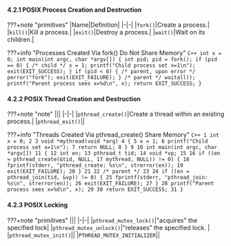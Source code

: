 #### 4.2.1 POSIX Process Creation and Destruction

???+note "primitives"
    |Name|Definition|
    |-|-|
    |`fork()`|Create a process.|
    |`kill()`|Kill a process.|
    |`exit()`|Destroy a process.|
    |`wait()`|Wait on its children.|
    

???+info "Processes Created Via fork() Do Not Share Memory"
    ```C++
    int x = 0;
    int main(int argc, char *argv[])
    {
        int pid;
        pid = fork();
        if (pid == 0) { /* child */
            x = 1;
            printf("Child process set x=1\n");
            exit(EXIT_SUCCESS);
        }
        if (pid < 0) { /* parent, upon error */
            perror("fork");
            exit(EXIT_FAILURE);
        }
         /* parent */
         waitall();
         printf("Parent process sees x=%d\n", x);
         return EXIT_SUCCESS;
    }
    ```



#### 4.2.2 POSIX Thread Creation and Destruction

???+note "note"
    |||
    |-|-|
    |`pthread_create()`|Create a thread within an existing process.|
    |`pthread_exit()`||


???+info "Threads Created Via pthread_create() Share Memory"
    ```C++
    1 int x = 0;
    2
    3 void *mythread(void *arg)
    4 {
    5 x = 1;
    6 printf("Child process set x=1\n");
    7 return NULL;
    8 }
    9
    10 int main(int argc, char *argv[])
    11 {
    12 int en;
    13 pthread_t tid;
    14 void *vp;
    15
    16 if ((en = pthread_create(&tid, NULL,
    17 mythread, NULL)) != 0) {
    18 fprintf(stderr, "pthread_create: %s\n", strerror(en));
    19 exit(EXIT_FAILURE);
    20 }
    21
    22 /* parent */
    23
    24 if ((en = pthread_join(tid, &vp)) != 0) {
    25 fprintf(stderr, "pthread_join: %s\n", strerror(en));
    26 exit(EXIT_FAILURE);
    27 }
    28 printf("Parent process sees x=%d\n", x);
    29
    30 return EXIT_SUCCESS;
    31 }
    ```  

#### 4.2.3 POSIX Locking

???+note "primitives"
    |||
    |-|-|
    |`pthread_mutex_lock()`|"acquires" the specified lock|
    |`pthread_mutex_unlock()`|"releases” the specified lock. |
    |`pthread_mutex_init()`||
    |`PTHREAD_MUTEX_INITIALIZER`||



    